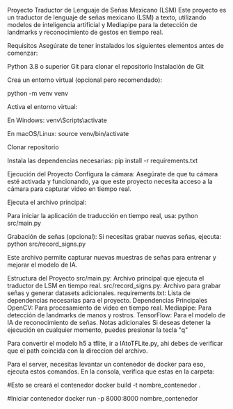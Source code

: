 Proyecto Traductor de Lenguaje de Señas Mexicano (LSM)
Este proyecto es un traductor de lenguaje de señas mexicano (LSM) a texto, utilizando modelos de inteligencia artificial y Mediapipe para la detección de landmarks y reconocimiento de gestos en tiempo real.

Requisitos
Asegúrate de tener instalados los siguientes elementos antes de comenzar:

Python 3.8 o superior
Git para clonar el repositorio
Instalación de Git

Crea un entorno virtual (opcional pero recomendado):

python -m venv venv


Activa el entorno virtual:

En Windows:
venv\Scripts\activate

En macOS/Linux:
source venv/bin/activate

Clonar repositorio

Instala las dependencias necesarias:
pip install -r requirements.txt

Ejecución del Proyecto
Configura la cámara: Asegúrate de que tu cámara esté activada y funcionando, ya que este proyecto necesita acceso a la cámara para capturar video en tiempo real.

Ejecuta el archivo principal:

Para iniciar la aplicación de traducción en tiempo real, usa:
python src/main.py


Grabación de señas (opcional):
Si necesitas grabar nuevas señas, ejecuta:
python src/record_signs.py

Este archivo permite capturar nuevas muestras de señas para entrenar y mejorar el modelo de IA.

Estructura del Proyecto
src/main.py: Archivo principal que ejecuta el traductor de LSM en tiempo real.
src/record_signs.py: Archivo para grabar señas y generar datasets adicionales.
requirements.txt: Lista de dependencias necesarias para el proyecto.
Dependencias Principales
OpenCV: Para procesamiento de video en tiempo real.
Mediapipe: Para detección de landmarks de manos y rostros.
TensorFlow: Para el modelo de IA de reconocimiento de señas.
Notas adicionales
Si deseas detener la ejecución en cualquier momento, puedes presionar la tecla "q"

Para convertir el modelo h5 a tflite, ir a IAtoTFLite.py, ahi debes de verificar que el path coincida con la direccion del archivo.

Para el server, necesitas levantar un contenedor de docker para eso, ejecuta estos comandos. En la consola, verifica que estas en la carpeta:

#Esto se creará el contenedor
docker build -t nombre_contenedor .

#Iniciar contenedor
docker run -p 8000:8000 nombre_contenedor
